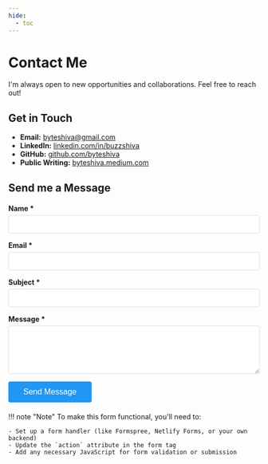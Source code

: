 ```yaml
---
hide:
  - toc
---
```


# Contact Me

I'm always open to new opportunities and collaborations. Feel free to reach out!

## Get in Touch

* **Email:** [byteshiva@gmail.com](mailto:byteshiva@gmail.com)
* **LinkedIn:** [linkedin.com/in/buzzshiva](https://linkedin.com/in/buzzshiva)
* **GitHub:** [github.com/byteshiva](https://github.com/byteshiva)
* **Public Writing:** [byteshiva.medium.com](https://byteshiva.medium.com)

## Send me a Message

<form action="#" method="post" style="max-width: 600px; margin: 20px 0;">
  <div style="margin-bottom: 15px;">
    <label for="name" style="display: block; margin-bottom: 5px; font-weight: bold;">Name *</label>
    <input type="text" id="name" name="name" required style="width: 100%; padding: 10px; border: 1px solid #ddd; border-radius: 4px; box-sizing: border-box;">
  </div>
  
  <div style="margin-bottom: 15px;">
    <label for="email" style="display: block; margin-bottom: 5px; font-weight: bold;">Email *</label>
    <input type="email" id="email" name="email" required style="width: 100%; padding: 10px; border: 1px solid #ddd; border-radius: 4px; box-sizing: border-box;">
  </div>
  
  <div style="margin-bottom: 15px;">
    <label for="subject" style="display: block; margin-bottom: 5px; font-weight: bold;">Subject *</label>
    <input type="text" id="subject" name="subject" required style="width: 100%; padding: 10px; border: 1px solid #ddd; border-radius: 4px; box-sizing: border-box;">
  </div>
  
  <div style="margin-bottom: 15px;">
    <label for="message" style="display: block; margin-bottom: 5px; font-weight: bold;">Message *</label>
    <textarea id="message" name="message" rows="5" required style="width: 100%; padding: 10px; border: 1px solid #ddd; border-radius: 4px; box-sizing: border-box; resize: vertical;"></textarea>
  </div>
  
  <div style="margin-bottom: 15px;">
    <input type="submit" value="Send Message" style="background-color: #2196F3; color: white; padding: 12px 30px; border: none; border-radius: 4px; cursor: pointer; font-size: 16px;">
  </div>
</form>

!!! note "Note"
    To make this form functional, you'll need to:
    
    - Set up a form handler (like Formspree, Netlify Forms, or your own backend)
    - Update the `action` attribute in the form tag
    - Add any necessary JavaScript for form validation or submission